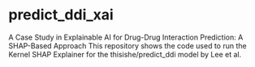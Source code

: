 # predict_ddi_xai
A Case Study in Explainable AI for Drug-Drug Interaction Prediction: A SHAP-Based Approach
This repository shows the code used to run the Kernel SHAP Explainer for the thisishe/predict_ddi model by Lee et al. 
